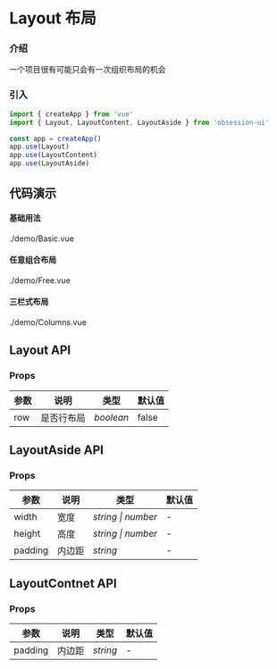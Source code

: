 # Layout 布局

### 介绍

一个项目很有可能只会有一次组织布局的机会

### 引入

```js
import { createApp } from 'vue'
import { Layout, LayoutContent, LayoutAside } from 'obsession-ui'

const app = createApp()
app.use(Layout)
app.use(LayoutContent)
app.use(LayoutAside)
```

## 代码演示

#### 基础用法

<demo-code transform>./demo/Basic.vue</demo-code>

#### 任意组合布局

<demo-code transform>./demo/Free.vue</demo-code>

#### 三栏式布局

<demo-code transform>./demo/Columns.vue</demo-code>

## Layout API

### Props

| 参数      | 说明           | 类型                                                                | 默认值 |
| --------- | -------------- | ------------------------------------------------------------------- | ------ |
| row      | 是否行布局       | _boolean_          | false     |

## LayoutAside API

### Props

| 参数      | 说明           | 类型                                                                | 默认值 |
| --------- | -------------- | ------------------------------------------------------------------- | ------ |
| width      | 宽度       | _string \| number_          | -     |
| height      | 高度       | _string \| number_          | -     |
| padding | 内边距 | _string_ | - |

## LayoutContnet API

### Props

| 参数      | 说明           | 类型                                                                | 默认值 |
| --------- | -------------- | ------------------------------------------------------------------- | ------ |
| padding | 内边距 | _string_ | - |